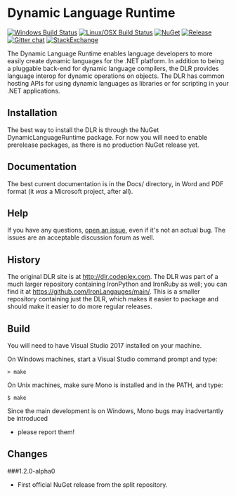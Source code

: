 Dynamic Language Runtime
========================
[![Windows Build Status](https://ci.appveyor.com/api/projects/status/edlniiwf3wr8iskc?svg=true)](https://ci.appveyor.com/project/AlexEarl/dlr)
[![Linux/OSX Build Status](https://travis-ci.org/IronLanguages/dlr.svg?branch=master)](https://travis-ci.org/IronLanguages/dlr)
[![NuGet](https://img.shields.io/nuget/v/DynamicLanguageRuntime.svg)](https://www.nuget.org/packages/DynamicLanguageRuntime/)
[![Release](https://img.shields.io/github/release/IronLanguages/dlr.svg)](https://github.com/IronLanguages/dlr/releases/latest)
[![Gitter chat](https://badges.gitter.im/IronLanguages/ironpython.png)](https://gitter.im/IronLanguages/ironpython)
[![StackExchange](https://img.shields.io/stackexchange/stackoverflow/t/dynamic-language-runtime.svg)](http://stackoverflow.com/questions/tagged/dynamic-language-runtime)

The Dynamic Language Runtime enables language developers to more easily create dynamic languages for the .NET platform. In addition to being a pluggable back-end for dynamic language compilers, the DLR provides language interop for dynamic operations on objects. The DLR has common hosting APIs for using dynamic languages as libraries or for scripting in your .NET applications.

Installation
------------
The best way to install the DLR is through the NuGet DynamicLanguageRuntime package. For now you will need to enable prerelease packages, as there is no production NuGet release yet.

Documentation
-------------
The best current documentation is in the Docs/ directory, in Word and PDF format (it *was* a Microsoft project, after all).

Help
----
If you have any questions, [open an issue](https://github.com/IronLanguages/dlr/issues/new), even if it's not an actual bug. The issues are an acceptable discussion forum as well.

History
-------
The original DLR site is at http://dlr.codeplex.com. The DLR was part of a much larger repository containing IronPython and IronRuby as well; you can find it at https://github.com/IronLangauges/main/. This is a smaller repository containing just the DLR, which makes it easier to package and should make it easier to do more regular releases.

Build
-----
You will need to have Visual Studio 2017 installed on your machine.

On Windows machines, start a Visual Studio command prompt and type:

    > make
    
On Unix machines, make sure Mono is installed and in the PATH, and type:

    $ make

Since the main development is on Windows, Mono bugs may inadvertantly be introduced
- please report them!

Changes
-------
###1.2.0-alpha0
* First official NuGet release from the split repository.
